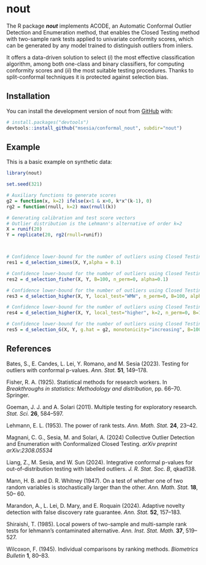 
<!-- README.md is generated from README.Rmd. Please edit that file -->

# nout

<!-- badges: start -->
<!-- badges: end -->

The R package ***nout*** implements ACODE, an Automatic Conformal
Outlier Detection and Enumeration method, that enables the Closed
Testing method with two-sample rank tests applied to univariate
conformity scores, which can be generated by any model trained to
distinguish outliers from inliers.

It offers a data-driven solution to select (*i*) the most effective
classification algorithm, among both one-class and binary classifiers,
for computing conformity scores and (*ii*) the most suitable testing
procedures. Thanks to split-conformal techniques it is protected against
selection bias.

## Installation

You can install the development version of nout from
[GitHub](https://github.com/) with:

``` r
# install.packages("devtools")
devtools::install_github("msesia/conformal_nout", subdir="nout")
```

## Example

This is a basic example on synthetic data:

``` r
library(nout)

set.seed(321)

# Auxiliary functions to generate scores
g2 = function(x, k=2) ifelse(x<1 & x>0, k*x^(k-1), 0)
rg2 = function(rnull, k=2) max(rnull(k))

# Generating calibration and test score vectors
# Outlier distribution is the Lehmann's alternative of order k=2
X = runif(20)
Y = replicate(20, rg2(rnull=runif))



# Confidence lower-bound for the number of outliers using Closed Testing with local Simes test
res1 = d_selection_simes(X, Y,alpha = 0.1)

# Confidence lower-bound for the number of outliers using Closed Testing with local Fisher's method
res2 = d_selection_fisher(X, Y, B=100, n_perm=0, alpha=0.1)

# Confidence lower-bound for the number of outliers using Closed Testing with local Wilcoxon sum-rank test 
res3 = d_selection_higher(X, Y, local_test="WMW", n_perm=0, B=100, alpha=0.1)

# Confidence lower-bound for the number of outliers using Closed Testing with local higher order Wilcoxon sum-rank test of order k=2
res4 = d_selection_higher(X, Y, local_test="higher", k=2, n_perm=0, B=100, alpha=0.1)

# Confidence lower-bound for the number of outliers using Closed Testing with local oracle Shiraishi test
res5 = d_selection_G(X, Y, g.hat = g2, monotonicity="increasing", B=100, alpha=0.1)
```

## References

Bates, S., E. Candes, L. Lei, Y. Romano, and M. Sesia (2023). Testing
for outliers with conformal p-values. *Ann. Stat.* **51**, 149–178.

Fisher, R. A. (1925). Statistical methods for research workers. In
*Breakthroughs in statistics: Methodology and distribution*, pp. 66–70.
Springer.

Goeman, J. J. and A. Solari (2011). Multiple testing for exploratory
research. *Stat. Sci.* **26**, 584–597.

Lehmann, E. L. (1953). The power of rank tests. *Ann. Math. Stat.*
**24**, 23–42.

Magnani, C. G., Sesia, M. and Solari, A. (2024) Collective Outlier
Detection and Enumeration with Conformalized Closed Testing. *arXiv
preprint arXiv:2308.05534*

Liang, Z., M. Sesia, and W. Sun (2024). Integrative conformal p-values
for out-of-distribution testing with labelled outliers. *J. R. Stat.
Soc. B*, qkad138.

Mann, H. B. and D. R. Whitney (1947). On a test of whether one of two
random variables is stochastically larger than the other. *Ann. Math.
Stat.* **18**, 50– 60.

Marandon, A., L. Lei, D. Mary, and E. Roquain (2024). Adaptive novelty
detection with false discovery rate guarantee. *Ann. Stat.* **52**,
157–183.

Shiraishi, T. (1985). Local powers of two-sample and multi-sample rank
tests for lehmann’s contaminated alternative. *Ann. Inst. Stat. Math.*
**37**, 519–527.

Wilcoxon, F. (1945). Individual comparisons by ranking methods.
*Biometrics Bulletin* **1**, 80–83.

<!--You'll still need to render `README.Rmd` regularly, to keep `README.md` up-to-date. `devtools::build_readme()` is handy for this. You could also use GitHub Actions to re-render `README.Rmd` every time you push. An example workflow can be found here: <https://github.com/r-lib/actions/tree/v1/examples>. -->
<!-- You can also embed plots, for example: -->
<!-- ```{r pressure, echo = FALSE} -->
<!-- plot(pressure) -->
<!-- ``` -->
<!-- In that case, don't forget to commit and push the resulting figure files, so they display on GitHub and CRAN. -->
